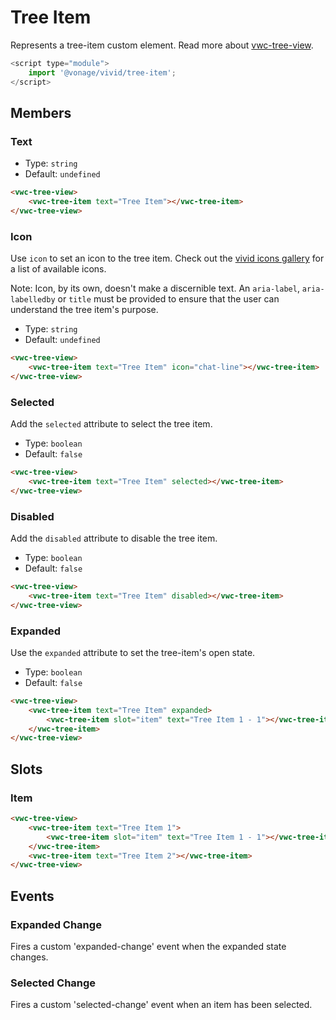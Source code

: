 # Tree Item

Represents a tree-item custom element.
Read more about [vwc-tree-view](../../components/tree-view).

```js
<script type="module">
    import '@vonage/vivid/tree-item';
</script>
```

## Members

### Text

- Type: `string`
- Default: `undefined`

```html preview
<vwc-tree-view>
    <vwc-tree-item text="Tree Item"></vwc-tree-item>
</vwc-tree-view>
```

### Icon

Use `icon` to set an icon to the tree item.
Check out the [vivid icons gallery](../../designs/icons-gallery) for a list of available icons.

Note: Icon, by its own, doesn't make a discernible text. An `aria-label`, `aria-labelledby` or `title` must be provided to ensure that the user can understand the tree item's purpose.

- Type: `string`
- Default: `undefined`

```html preview
<vwc-tree-view>
    <vwc-tree-item text="Tree Item" icon="chat-line"></vwc-tree-item>
</vwc-tree-view>
```

### Selected

Add the `selected` attribute to select the tree item.

- Type: `boolean`
- Default: `false`

```html preview
<vwc-tree-view>
    <vwc-tree-item text="Tree Item" selected></vwc-tree-item>
</vwc-tree-view>
```

### Disabled

Add the `disabled` attribute to disable the tree item.

- Type: `boolean`
- Default: `false`

```html preview
<vwc-tree-view>
    <vwc-tree-item text="Tree Item" disabled></vwc-tree-item>
</vwc-tree-view>
```

### Expanded

Use the `expanded` attribute to set the tree-item's open state.

- Type: `boolean`
- Default: `false`

```html preview
<vwc-tree-view>
    <vwc-tree-item text="Tree Item" expanded>
        <vwc-tree-item slot="item" text="Tree Item 1 - 1"></vwc-tree-item>
    </vwc-tree-item>
</vwc-tree-view>
```

## Slots

### Item

```html preview
<vwc-tree-view>
    <vwc-tree-item text="Tree Item 1">
        <vwc-tree-item slot="item" text="Tree Item 1 - 1"></vwc-tree-item>
    </vwc-tree-item>
    <vwc-tree-item text="Tree Item 2"></vwc-tree-item>
</vwc-tree-view>
```

## Events

### Expanded Change

Fires a custom 'expanded-change' event when the expanded state changes.

### Selected Change

Fires a custom 'selected-change' event when an item has been selected.
